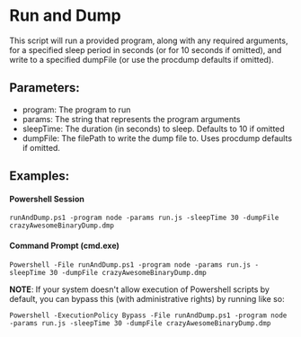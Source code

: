 # Run and Dump
This script will run a provided program, along with any required arguments, 
for a specified sleep period in seconds (or for 10 seconds if omitted), 
and write to a specified dumpFile (or use the procdump defaults if omitted).

## Parameters:
* program: The program to run
* params: The string that represents the program arguments
* sleepTime: The duration (in seconds) to sleep. Defaults to 10 if omitted
* dumpFile: The filePath to write the dump file to. Uses procdump defaults if omitted.

## Examples:
#### Powershell Session
```
runAndDump.ps1 -program node -params run.js -sleepTime 30 -dumpFile crazyAwesomeBinaryDump.dmp
```


#### Command Prompt (cmd.exe)
```
Powershell -File runAndDump.ps1 -program node -params run.js -sleepTime 30 -dumpFile crazyAwesomeBinaryDump.dmp
```

**NOTE**: If your system doesn't allow execution of Powershell scripts by default, you can bypass this (with administrative rights) by running like so:
```
Powershell -ExecutionPolicy Bypass -File runAndDump.ps1 -program node -params run.js -sleepTime 30 -dumpFile crazyAwesomeBinaryDump.dmp
```